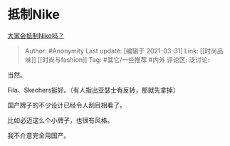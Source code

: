 # 抵制Nike
[大家会抵制Nike吗？](https://www.zhihu.com/question/451104022/answer/1808972837)

> Author: #Anonymity
> Last update: [编辑于 2021-03-31]
> Link: [[时尚品味]] [[时尚与fashion]]
> Tag: #其它/一些推荐 #内外
> 评论区:
> 泛讨论:

当然。

Fila、Skechers挺好。（有人指出亚瑟士有反转，那就先拿掉）

国产牌子的不少设计已经令人刮目相看了。

比如必迈这么个小牌子，也很有风格。

我不介意完全用国产。
